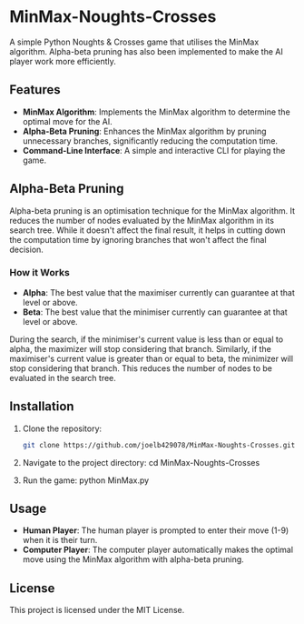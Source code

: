 # MinMax-Noughts-Crosses

A simple Python Noughts & Crosses game that utilises the MinMax algorithm. Alpha-beta pruning has also been implemented to make the AI player work more efficiently.

## Features

- **MinMax Algorithm**: Implements the MinMax algorithm to determine the optimal move for the AI.
- **Alpha-Beta Pruning**: Enhances the MinMax algorithm by pruning unnecessary branches, significantly reducing the computation time.
- **Command-Line Interface**: A simple and interactive CLI for playing the game.

## Alpha-Beta Pruning

Alpha-beta pruning is an optimisation technique for the MinMax algorithm. It reduces the number of nodes evaluated by the MinMax algorithm in its search tree. While it doesn't affect the final result, it helps in cutting down the computation time by ignoring branches that won't affect the final decision.

### How it Works

- **Alpha**: The best value that the maximiser currently can guarantee at that level or above.
- **Beta**: The best value that the minimiser currently can guarantee at that level or above.

During the search, if the minimiser's current value is less than or equal to alpha, the maximizer will stop considering that branch. Similarly, if the maximiser's current value is greater than or equal to beta, the minimizer will stop considering that branch. This reduces the number of nodes to be evaluated in the search tree.

## Installation

1. Clone the repository:
   ```sh
   git clone https://github.com/joelb429078/MinMax-Noughts-Crosses.git

2. Navigate to the project directory:  cd MinMax-Noughts-Crosses

3. Run the game: python MinMax.py

## Usage
- **Human Player**: The human player is prompted to enter their move (1-9) when it is their turn.
- **Computer Player**: The computer player automatically makes the optimal move using the MinMax algorithm with alpha-beta pruning.

## License
This project is licensed under the MIT License.


